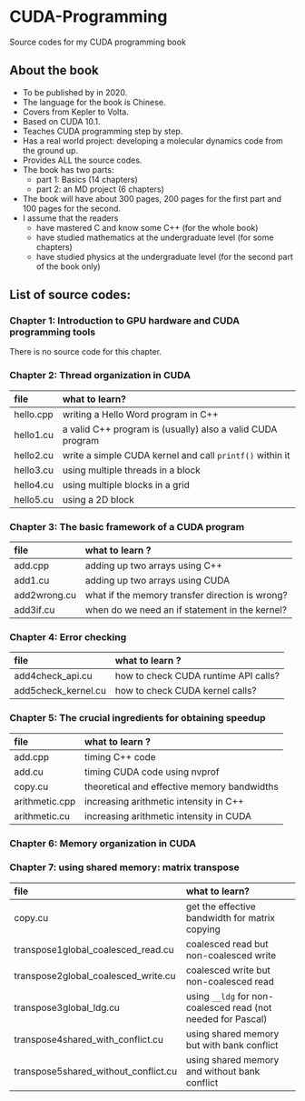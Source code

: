 # CUDA-Programming
Source codes for my CUDA programming book

## About the book
  * To be published by in 2020.
  * The language for the book is Chinese.
  * Covers from Kepler to Volta.
  * Based on CUDA 10.1.
  * Teaches CUDA programming step by step.
  * Has a real world project: developing a molecular dynamics code from the ground up.
  * Provides ALL the source codes.
  * The book has two parts:
    * part 1: Basics (14 chapters)
    * part 2: an MD project (6 chapters)
  * The book will have about 300 pages, 200 pages for the first part and 100 pages for the second.
  * I assume that the readers
    * have mastered C and know some C++ (for the whole book)
    * have studied mathematics at the undergraduate level (for some chapters)
    * have studied physics at the undergraduate level (for the second part of the book only)


## List of source codes:


### Chapter 1: Introduction to GPU hardware and CUDA programming tools

There is no source code for this chapter.


### Chapter 2: Thread organization in CUDA

| file      | what to learn? |
|:----------|:---------------|
| hello.cpp | writing a Hello Word program in C++ |
| hello1.cu | a valid C++ program is (usually) also a valid CUDA program |
| hello2.cu | write a simple CUDA kernel and call `printf()` within it |
| hello3.cu | using multiple threads in a block |
| hello4.cu | using multiple blocks in a grid |
| hello5.cu | using a 2D block |


### Chapter 3: The basic framework of a CUDA program

| file         | what to learn ? |
|:-------------|:----------------|
| add.cpp      | adding up two arrays using C++ |
| add1.cu      | adding up two arrays using CUDA |
| add2wrong.cu | what if the memory transfer direction is wrong? |
| add3if.cu    | when do we need an if statement in the kernel? |


### Chapter 4: Error checking

| file                | what to learn ? |
|:--------------------|:----------------|
| add4check_api.cu    | how to check CUDA runtime API calls? |
| add5check_kernel.cu | how to check CUDA kernel calls? |


### Chapter 5: The crucial ingredients for obtaining speedup

| file                   | what to learn ? |
|:-----------------------|:----------------|
| add.cpp                | timing C++ code |
| add.cu                 | timing CUDA code using nvprof |
| copy.cu                | theoretical and effective memory bandwidths |
| arithmetic.cpp         | increasing arithmetic intensity in C++ |
| arithmetic.cu          | increasing arithmetic intensity in CUDA |


### Chapter 6: Memory organization in CUDA


### Chapter 7: using shared memory: matrix transpose

| file                                 | what to learn? |
|:-------------------------------------|:---------------|
| copy.cu                              | get the effective bandwidth for matrix copying |
| transpose1global_coalesced_read.cu   | coalesced read but non-coalesced write |
| transpose2global_coalesced_write.cu  | coalesced write but non-coalesced read |
| transpose3global_ldg.cu              | using `__ldg` for non-coalesced read (not needed for Pascal) |
| transpose4shared_with_conflict.cu    | using shared memory but with bank conflict |
| transpose5shared_without_conflict.cu | using shared memory and without bank conflict |



